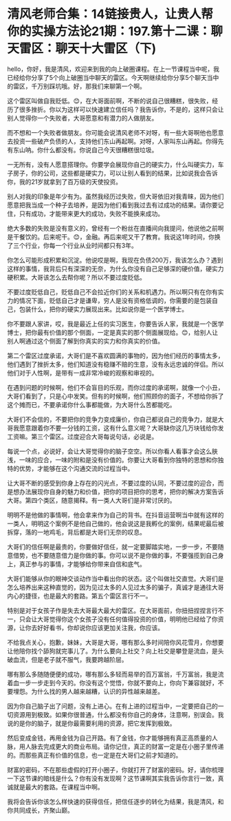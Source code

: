 # 清风老师合集：14链接贵人，让贵人帮你的实操方法论21期：197.第十二课：聊天雷区：聊天十大雷区（下)

hello，你好，我是清风，欢迎来到我的向上破圈课程。在上一节课程当中呢，我已经给你分享了5个向上破圈当中聊天的雷区。今天啊继续给你分享5个聊天当中的雷区，千万别踩坑哦。好，那我们来聊第一个啊。

这个雷区叫做自我贬低。😊，在大哥面前啊，不断的说自己很糟糕，很失败，经历了很多挫折。你以为这样可以快速建立信任吗？我告诉你，不是的，这样只会让别人觉得你一个失败者，大哥愿意和有潜力的人做朋友。

而不想和一个失败者做朋友。你可能会说清风老师不对呀，有一些大哥啊他也愿意去投资一些破产负债的人，支持他们东山再起啊。对呀，人家叫东山再起。你得先有东山呐。你什么都没有。你说自己今天很糟糕很垃圾。

一无所有，没有人愿意搭理你。你要学会展现你自己的硬实力，什么叫硬实力，车子房子，你的公司，这些都是硬实力，可以让别人看到的结果，比如说我会告诉你，我的21岁就拿到了百万级的天使投资。

别人对我的印象是年少有为。虽然我经历过失败，但大哥依旧对我青睐，因为他们愿意把我当成一个种子去培养，是因为他们看到我过去有过成功的结果。请你要记住，只有成功，才能带来更大的成功，失败不能换来成功。

绝大多数的失败是没有意义的，曾经有一个粉丝在直播间向我提问，他说他之前啊是干餐饮的。后来呢干。😊，金融。再后来呢又干了教育。我说这1年时间，你换了三个行业，你每一个行业从业时间都只有3年。

你怎么可能形成积累和沉淀。他说哎是啊，我现在负债200万，我该怎么办？遇到这样的事情，我背后只有深深的无奈，为什么你没有自己足够深的硬价值，硬实力硬积累。大哥该怎么去帮你呢？所以不要过度贬低。

不要过度贬低自己，贬低自己不会拉近你们的关系和机遇力。所以啊只有在你有实力的情况下面，贬低自己才是谦卑，穷人是没有资格低调的，你需要的是包装自己，包装什么，把你的硬实力展现出来。比如说你是一个医学博士。

你不要跟人家讲，哎，我是最近上任的实习医生，你要告诉人家，我就是一个医学博士，把你最有价值的那个侧面，一定是真实的那个侧面展现给。😊，给别人让别人啊通过这个侧面了解到你真实的实力和你真实的价值。

第二个雷区过度承诺，大哥们是不喜欢圆满的事物的，因为他们经历的事情太多，他们遇到了挫折太多，他们知道没有稳赚不赔的生意，没有永远忠诚的伴侣。所以他们对于人性啊，是带有一成非常冷峻的观察和审视的。

在遇到问题的时候啊，他们不会盲目的乐观，而你过度的承诺啊，就像一个小丑，大哥们看到了，只是心中发笑。但有的时候啊，他们照顾你的面子，不想给你拆了这个摊而已，不要承诺你什么事都能做，为大哥什么苦都能吃。

大哥们不会信的，不要把你的竞争力变成廉价，你自己都说自己的竞争力，就是大哥我愿意跟着你不要一分钱的工资，这有什么意义呢？大哥缺你这几万块钱给你发工资嘛。第三个雷区。过度迎合大哥每说句话，必说是。

每说一个点，必说好，会让大哥觉得你的脑子空空。所以你看人看事才会这么肤浅，一味的应合，一味的附和是没有价值的。你要让大哥看到你独特的思想和你独特的优势，才能够在这个沟通交流的过程当中。

让大哥不断的感受到你身上存在的闪光点，不要过度的认同，不要过度的迎合，而是想办法展现你自身的魅力和价值，把你的项目把你的思考，把你的解决方案告诉大哥。第四个类区，随意揭释。有一类人大哥们是非常讨厌的。

明明不是他做的事情啊，他会拿来作为自己的背书。在抖音运营啊当中就有这样的一类人，明明这个案例不是他自己做的，他会说这是我孵化的案例，结果呢最后被拆穿，落的一地鸡毛，背后都是大哥们无奈的叹息。

大哥们的信任啊是最贵的，你要做好信任，就一定要脚踏实地，一步一步，不要随意借势，也不要随意借力是你做的事。你可以说不是你做的事，不要强揽到自己身上，真正参与的事情，才能够给你带来自信和底气。

大哥们能够从你的眼神交谈动作当中看出你的状态。这个叫做社交直觉。大哥们是怎么培养出来这种直觉的，因为见过太多的人见过太多的骗子，真诚才是通往大哥内心的捷径，也是最大的套路。第五个雷区言行不一。

特别是对于女孩子作是失去大哥最大最大的雷区。在大哥面前，你扭扭捏捏言行不一，只会让大哥觉得你这个女孩子没有任何值得投资的价值，明明他已经给了你资源，让你去好好看书，你却说你应该更加关注我，你应该。

不给我点关心，抱歉，妹妹，大哥是大哥，哪有那么多时间陪你风花雪月，你想要让他陪你找个舔狗就完事儿了。为什么要向上社交？向上社交是攀登是流血，是头破血流，但是老子就不服气，我要跨越阶层。

哪有那么多随随便便的成功，哪有那么多轻而易举的百万富翁，千万富翁，我是流着血一步一步走到今天的。你没有这个觉悟，你就不要向上，你向下兼容就好，不要埋怨。为什么找的男人越来越糟，认识的异性越来越差。

因为你自己脑子出了问题，没有上进心。在有上进的过程当中，一定要把自己的一切资源用到极致。如果你很普通，什么都没有你自己的身体，注意啊，别误会。我说的是你的脑子，就是你最需要利用的资源，把它发挥到极致。

然后变成金钱，再用金钱为自己开路。有了金钱，你才能够拥有真正高质量的人脉，用人脉去完成更大的商业布局。请你记住，真正的财富一定是在小圈子里传递的。而那些真正有价值的信息，也一定是在大哥们之前才知道的。

财富的密码，不在那些虚假的打开小圈子，你就打开了财富的密码。好，请你梳理一下这节课的暗线是什么？你有没有发现啊？这节课啊其实我告诉你言行一致，真诚就是最大的套路。在课程当中啊。

我将会告诉你该怎么样快速的获得信任，把信任逐步的转化为结果，我是清风，和你共同成长，齐聚山巅。